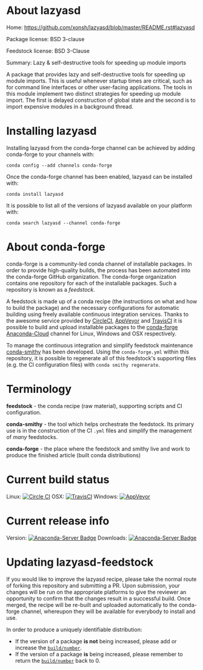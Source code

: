 About lazyasd
=============

Home: https://github.com/xonsh/lazyasd/blob/master/README.rst#lazyasd

Package license: BSD 3-clause

Feedstock license: BSD 3-Clause

Summary: Lazy & self-destructive tools for speeding up module imports

A package that provides lazy and self-destructive tools for speeding up module imports.
This is useful whenever startup times are critical, such as for command line interfaces
or other user-facing applications. The tools in this module implement two distinct
strategies for speeding up module import. The first is delayed construction of global
state and the second is to import expensive modules in a background thread.


Installing lazyasd
==================

Installing lazyasd from the conda-forge channel can be achieved by adding conda-forge to your channels with:

```
conda config --add channels conda-forge
```

Once the conda-forge channel has been enabled, lazyasd can be installed with:

```
conda install lazyasd
```

It is possible to list all of the versions of lazyasd available on your platform with:

```
conda search lazyasd --channel conda-forge
```


About conda-forge
=================

conda-forge is a community-led conda channel of installable packages.
In order to provide high-quality builds, the process has been automated into the
conda-forge GitHub organization. The conda-forge organization contains one repository
for each of the installable packages. Such a repository is known as a *feedstock*.

A feedstock is made up of a conda recipe (the instructions on what and how to build
the package) and the necessary configurations for automatic building using freely
available continuous integration services. Thanks to the awesome service provided by
[CircleCI](https://circleci.com/), [AppVeyor](http://www.appveyor.com/)
and [TravisCI](https://travis-ci.org/) it is possible to build and upload installable
packages to the [conda-forge](https://anaconda.org/conda-forge)
[Anaconda-Cloud](http://docs.anaconda.org/) channel for Linux, Windows and OSX respectively.

To manage the continuous integration and simplify feedstock maintenance
[conda-smithy](http://github.com/conda-forge/conda-smithy) has been developed.
Using the ``conda-forge.yml`` within this repository, it is possible to regenerate all of
this feedstock's supporting files (e.g. the CI configuration files) with ``conda smithy regenerate``.


Terminology
===========

**feedstock** - the conda recipe (raw material), supporting scripts and CI configuration.

**conda-smithy** - the tool which helps orchestrate the feedstock.
                   Its primary use is in the construction of the CI ``.yml`` files
                   and simplify the management of *many* feedstocks.

**conda-forge** - the place where the feedstock and smithy live and work to
                  produce the finished article (built conda distributions)

Current build status
====================

Linux: [![Circle CI](https://circleci.com/gh/conda-forge/lazyasd-feedstock.svg?style=svg)](https://circleci.com/gh/conda-forge/lazyasd-feedstock)
OSX: [![TravisCI](https://travis-ci.org/conda-forge/lazyasd-feedstock.svg?branch=master)](https://travis-ci.org/conda-forge/lazyasd-feedstock)
Windows: [![AppVeyor](https://ci.appveyor.com/api/projects/status/github/conda-forge/lazyasd-feedstock?svg=True)](https://ci.appveyor.com/project/conda-forge/lazyasd-feedstock/branch/master)

Current release info
====================
Version: [![Anaconda-Server Badge](https://anaconda.org/conda-forge/lazyasd/badges/version.svg)](https://anaconda.org/conda-forge/lazyasd)
Downloads: [![Anaconda-Server Badge](https://anaconda.org/conda-forge/lazyasd/badges/downloads.svg)](https://anaconda.org/conda-forge/lazyasd)


Updating lazyasd-feedstock
==========================

If you would like to improve the lazyasd recipe, please take the normal
route of forking this repository and submitting a PR. Upon submission, your changes will
be run on the appropriate platforms to give the reviewer an opportunity to confirm that the
changes result in a successful build. Once merged, the recipe will be re-built and uploaded
automatically to the conda-forge channel, whereupon they will be available for everybody to
install and use.

In order to produce a uniquely identifiable distribution:
 * If the version of a package **is not** being increased, please add or increase
   the [``build/number``](http://conda.pydata.org/docs/building/meta-yaml.html#build-number-and-string).
 * If the version of a package **is** being increased, please remember to return
   the [``build/number``](http://conda.pydata.org/docs/building/meta-yaml.html#build-number-and-string)
   back to 0.
